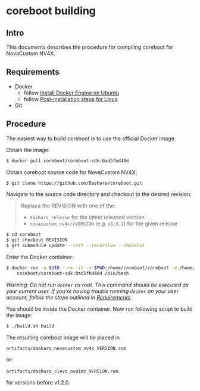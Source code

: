# coreboot building

## Intro

This documents describes the procedure for compiling coreboot for NovaCustom NV4X.

## Requirements

- Docker
    + follow [Install Docker Engine on Ubuntu](https://docs.docker.com/engine/install/ubuntu/)
    + follow [Post-installation steps for Linux](https://docs.docker.com/engine/install/linux-postinstall/)
- Git

## Procedure

The easiest way to build coreboot is to use the official Docker image.

Obtain the image:

```bash
$ docker pull coreboot/coreboot-sdk:0ad5fbd48d
```

Obtain coreboot source code for NovaCustom NV4X:

```bash
$ git clone https://github.com/Dasharo/coreboot.git
```

Navigate to the source code directory and checkout to the desired revision:

> Replace the REVISION with one of the:
> - `dasharo_release` for the latest released version
> - `novacustom_nv4x/vVERSION` (e.g. `v1.0.1`) for the given release

```bash
$ cd coreboot
$ git checkout REVISION
$ git submodule update --init --recursive --checkout
```

Enter the Docker container:

```bash
$ docker run -u $UID --rm -it -v $PWD:/home/coreboot/coreboot -w /home/coreboot/coreboot \
    coreboot/coreboot-sdk:0ad5fbd48d /bin/bash
```

_Warning: Do not run `docker` as root. This command should be executed as your
current user. If you're having trouble running `docker` on your user account,
follow the steps outlined in [Requirements](#requirements)._

You should be inside the Docker container. Now run following script to build
the image:

```bash
$ ./build.sh build
```

The resulting coreboot image will be placed in

`artifacts/dasharo_novacustom_nv4x_VERSION.rom`

or:

`artifacts/dasharo_clevo_nv41mz_VERSION.rom`.

for versions before v1.2.0.
